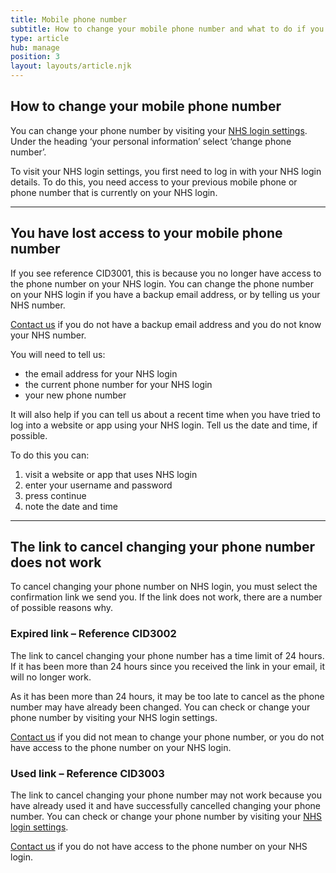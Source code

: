 ```yaml
---
title: Mobile phone number
subtitle: How to change your mobile phone number and what to do if you have problems.
type: article
hub: manage
position: 3
layout: layouts/article.njk
---
```


## How to change your mobile phone number

You can change your phone number by visiting your [NHS login settings](https://settings.login.nhs.uk/ "NHS login settings"). Under the heading ‘your personal information’ select ‘change phone number’.

To visit your NHS login settings, you first need to log in with your NHS login details. To do this, you need access to your previous mobile phone or phone number that is currently on your NHS login.

***

## You have lost access to your mobile phone number

If you see reference CID3001, this is because you no longer have access to the phone number on your NHS login. You can change the phone number on your NHS login if you have a backup email address, or by telling us your NHS number.

[Contact us](/contact?error=CID3001 "Contact us") if you do not have a backup email address and you do not know your NHS number.

You will need to tell us:
* the email address for your NHS login
* the current phone number for your NHS login
* your new phone number

It will also help if you can tell us about a recent time when you have tried to log into a website or app using your NHS login. Tell us the date and time, if possible.

To do this you can:

1. visit a website or app that uses NHS login
2. enter your username and password
3. press continue
4. note the date and time

***

## The link to cancel changing your phone number does not work

To cancel changing your phone number on NHS login, you must select the confirmation link we send you. If the link does not work, there are a number of possible reasons why.

### Expired link – Reference CID3002

The link to cancel changing your phone number has a time limit of 24 hours. If it has been more than 24 hours since you received the link in your email, it will no longer work.

As it has been more than 24 hours, it may be too late to cancel as the phone number may have already been changed. You can check or change your phone number by visiting your NHS login settings.

[Contact us](/contact?error=CID3002 "Contact us") if you did not mean to change your phone number, or you do not have access to the phone number on your NHS login.

### Used link – Reference CID3003

The link to cancel changing your phone number may not work because you have already used it and have successfully cancelled changing your phone number. You can check or change your phone number by visiting your [NHS login settings](https://settings.login.nhs.uk/ "NHS login settings").

[Contact us](/contact?error=CID3003 "Contact us") if you do not have access to the phone number on your NHS login.
